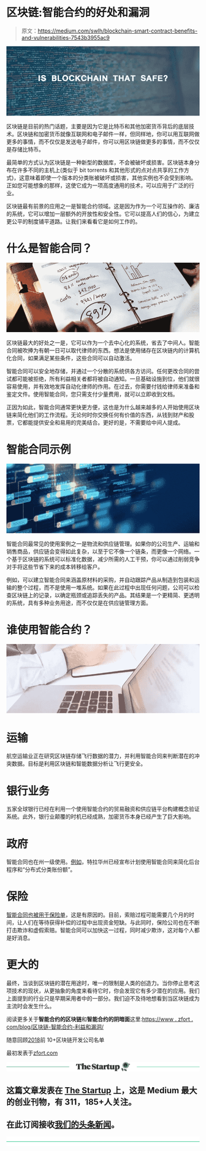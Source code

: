 # 区块链:智能合约的好处和漏洞

> 原文：<https://medium.com/swlh/blockchain-smart-contract-benefits-and-vulnerabilities-7543b3955ac9>

![](img/fac3cae3429f6eb45fe0b821c9ff172d.png)

区块链是目前的热门话题，主要是因为它是比特币和其他加密货币背后的底层技术。区块链和加密货币就像互联网和电子邮件一样，但同样地，你可以用互联网做更多的事情，而不仅仅是发送电子邮件，你可以用区块链做更多的事情，而不仅仅是存储比特币。

最简单的方式认为区块链是一种新型的数据库，不会被破坏或损害。区块链本身分布在许多不同的主机上(类似于 bit torrents 和其他形式的点对点共享的工作方式)，这意味着即使一个版本的分类账被破坏或损害，其他实例也不会受到影响。正如您可能想象的那样，这使它成为一项高度通用的技术，可以应用于广泛的行业。

区块链最有前景的应用之一是智能合约领域。这是因为作为一个可互操作的、廉洁的系统，它可以增加一层额外的开放性和安全性。它可以提高人们的信心，为建立更公平的制度铺平道路。让我们来看看它是如何工作的。

# 什么是智能合同？

![](img/943c227c8a954a89838c3bcc8558d6b8.png)

区块链最大的好处之一是，它可以作为一个去中心化的系统，省去了中间人。智能合同被吹捧为有朝一日可以取代律师的东西。想法是使用储存在区块链内的计算机化合同，如果满足某些条件，这些合同可以自动激活。

智能合同可以安全地存储，并通过一个分散的系统供各方访问。任何更改合同的尝试都可能被拒绝，所有利益相关者都将被自动通知。一旦基础设施到位，他们就很容易使用，并有效地发挥自动化律师的作用。在过去，你需要付钱给律师来准备和鉴定文件。使用智能合同，您只需支付少量费用，就可以立即收到文档。

正因为如此，智能合同通常更快更方便，这也是为什么越来越多的人开始使用区块链来简化他们的工作流程。无论何时你交换任何有价值的东西，从钱到财产和股票，它都能提供安全和易用的完美结合。更好的是，不需要给中间人提成。

# 智能合同示例

![](img/0d4c0e66633d0acbfdaec620f803acf8.png)

智能合同最常见的使用案例之一是物流和供应链管理。如果你的公司生产、运输和销售商品，供应链会变得如此复杂，以至于它不像一个链条，而更像一个网络。一个基于区块链的系统可以标准化数据，减少所需的人工干预，你可以通过削弱竞争对手将这些节省下来的成本转移给客户。

例如，可以建立智能合同来涵盖原材料的采购，并自动跟踪产品从制造到包装和运输的整个过程，而不是使用一堆系统。如果在此过程中出现任何问题，公司可以检查区块链上的记录，以确定瓶颈或追踪丢失的产品。其结果是一个更精简、更透明的系统，具有多种业务用途，而不仅仅是在供应链管理方面。

# 谁使用智能合约？

![](img/3ebdfb9e9b028f79303eb6a21e35ca3e.png)

# 运输

航空运输业正在研究区块链存储飞行数据的潜力，并利用智能合同来判断潜在的冲突数据。目标是利用区块链和智能数据分析让飞行更安全。

# 银行业务

五家全球银行已经在利用一个使用智能合约的贸易融资和供应链平台构建概念验证系统。此外，银行业颠覆的时机已经成熟，加密货币本身已经产生了巨大影响。

# 政府

智能合同也在州一级使用。[例如](https://www2.deloitte.com/insights/us/en/focus/signals-for-strategists/using-blockchain-for-smart-contracts.html)，特拉华州已经宣布计划使用智能合同来简化后台程序和“分布式分类账份额”。

# 保险

[智能合同也被用于保险单](https://www.draglet.com/blockchain-applications/smart-contracts/use-cases)，这是有原因的。目前，索赔过程可能需要几个月的时间，让人们在等待获得补偿的过程中出现资金短缺。与此同时，保险公司也在不断打击欺诈和虚假索赔。智能合同可以加快这一过程，同时减少欺诈，这对每个人都是好消息。

# 更大的

最终，当谈到区块链的潜在用途时，唯一的限制是人类的创造力。当你停止思考这项技术的现状，从更抽象的角度来看待它时，你会发现它有多少潜在的应用。我们上面提到的行业只是早期采用者中的一部分。我们迫不及待地想看到当区块链成为主流时会发生什么。

阅读更多关于**智能合约的区块链**和**智能合约的阴暗面**这里:[https://www . zfort . com/blog/区块链-智能合约-利益和漏洞/](https://www.zfort.com/blog/blockchain-smart-contract-benefits-and-vulnerabilities/)

随意回顾[2018](/@arunagomathi995/top-10-blockchain-development-companies-developers-2018-reviews-5271c5977696)前 10+区块链开发公司名单

最初发表于[zfort.com](https://www.zfort.com/blog/blockchain-smart-contract-benefits-and-vulnerabilities/)

[![](img/308a8d84fb9b2fab43d66c117fcc4bb4.png)](https://medium.com/swlh)

## 这篇文章发表在 [The Startup](https://medium.com/swlh) 上，这是 Medium 最大的创业刊物，有 311，185+人关注。

## 在此订阅接收[我们的头条新闻](http://growthsupply.com/the-startup-newsletter/)。

[![](img/b0164736ea17a63403e660de5dedf91a.png)](https://medium.com/swlh)